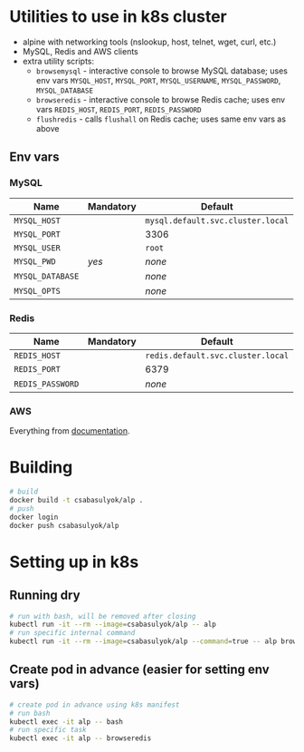 # Utilities to use in k8s cluster

- alpine with networking tools (nslookup, host, telnet, wget, curl, etc.)
- MySQL, Redis and AWS clients
- extra utility scripts:
    - `browsemysql` - interactive console to browse MySQL database; uses env vars `MYSQL_HOST`, `MYSQL_PORT`, `MYSQL_USERNAME`, `MYSQL_PASSWORD`, `MYSQL_DATABASE`
    - `browseredis` - interactive console to browse Redis cache;  uses env vars `REDIS_HOST`, `REDIS_PORT`, `REDIS_PASSWORD`
    - `flushredis` - calls `flushall` on Redis cache; uses same env vars as above

## Env vars

### MySQL

| Name             | Mandatory | Default                           |
| ---------------- | --------- | --------------------------------- |
| `MYSQL_HOST`     |           | `mysql.default.svc.cluster.local` |
| `MYSQL_PORT`     |           | 3306                              |
| `MYSQL_USER`     |           | `root`                            |
| `MYSQL_PWD`      | *yes*     | *none*                            |
| `MYSQL_DATABASE` |           | *none*                            |
| `MYSQL_OPTS`     |           | *none*                            |

### Redis

| Name             | Mandatory | Default                           |
| ---------------- | --------- | --------------------------------- |
| `REDIS_HOST`     |           | `redis.default.svc.cluster.local` |
| `REDIS_PORT`     |           | 6379                              |
| `REDIS_PASSWORD` |           | *none*                            |

### AWS

Everything from [documentation](https://docs.aws.amazon.com/cli/latest/userguide/cli-configure-envvars.html).


# Building

```bash
# build
docker build -t csabasulyok/alp .
# push
docker login
docker push csabasulyok/alp
```

# Setting up in k8s

## Running dry

```bash
# run with bash, will be removed after closing
kubectl run -it --rm --image=csabasulyok/alp -- alp
# run specific internal command
kubectl run -it --rm --image=csabasulyok/alp --command=true -- alp browseredis
```

## Create pod in advance (easier for setting env vars)

```bash
# create pod in advance using k8s manifest
# run bash
kubectl exec -it alp -- bash
# run specific task
kubectl exec -it alp -- browseredis
```